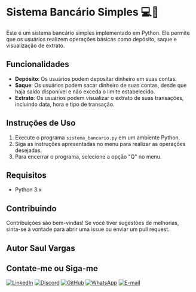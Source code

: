 # Sistema Bancário Simples 💻🏦

Este é um sistema bancário simples implementado em Python. Ele permite que os usuários realizem operações básicas como depósito, saque e visualização de extrato.

## Funcionalidades

- **Depósito**: Os usuários podem depositar dinheiro em suas contas.
- **Saque**: Os usuários podem sacar dinheiro de suas contas, desde que haja saldo disponível e não exceda o limite estabelecido.
- **Extrato**: Os usuários podem visualizar o extrato de suas transações, incluindo data, hora e tipo de transação.

## Instruções de Uso

1. Execute o programa `sistema_bancario.py` em um ambiente Python.
2. Siga as instruções apresentadas no menu para realizar as operações desejadas.
3. Para encerrar o programa, selecione a opção "Q" no menu.

## Requisitos

- Python 3.x

## Contribuindo

Contribuições são bem-vindas! Se você tiver sugestões de melhorias, sinta-se à vontade para abrir uma issue ou enviar um pull request.

## Autor Saul Vargas 

## Contate-me ou Siga-me
[![LinkedIn](https://img.shields.io/badge/LinkedIn-0077B5?style=for-the-badge&logo=linkedin&logoColor=white)](https://www.linkedin.com/in/saul-vargas-68a97347/) 
[![Discord](https://img.shields.io/badge/Discord-7289DA?style=for-the-badge&logo=discord&logoColor=white)](https://discord.com/channels/@saulvargas88/)
[![GitHub](https://img.shields.io/badge/GitHub-100000?style=for-the-badge&logo=github&logoColor=white)](https://github.com/saulvargas88)
[![WhatsApp](https://img.shields.io/badge/WhatsApp-25D366?style=for-the-badge&logo=whatsapp&logoColor=white)](https://wa.me/551985027412)
[![E-mail](https://img.shields.io/badge/-Email-000?style=for-the-badge&logo=microsoft-outlook&logoColor=007BFF)](mailto:saulvargascosta@hotmail.com)

